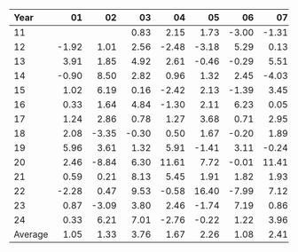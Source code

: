 | Year    |               01   |               02   |               03   |               04   |               05   |               06   |               07   |               08   |               09   |               10   |               11   |               12   |     Average       |     Yearly       |
|:--------|-------------------:|-------------------:|-------------------:|-------------------:|-------------------:|-------------------:|-------------------:|-------------------:|-------------------:|-------------------:|-------------------:|-------------------:|------------------:|-----------------:|
| 11      |                    |                    |               0.83 |               2.15 |               1.73 |              -3.00 |              -1.31 |                    |              -2.28 |               3.42 |               3.75 |               4.07 |              1.04 |            12.48 |
| 12      |              -1.92 |               1.01 |               2.56 |              -2.48 |              -3.18 |               5.29 |               0.13 |               1.73 |               3.75 |              -0.42 |               0.31 |              -1.62 |              0.43 |             5.16 |
| 13      |               3.91 |               1.85 |               4.92 |               2.61 |              -0.46 |              -0.29 |               5.51 |              -2.98 |               4.05 |               3.20 |               1.69 |               2.69 |              2.22 |            26.70 |
| 14      |              -0.90 |               8.50 |               2.82 |               0.96 |               1.32 |               2.45 |              -4.03 |               5.30 |              -2.22 |               3.08 |               3.50 |               0.51 |              1.77 |            21.29 |
| 15      |               1.02 |               6.19 |               0.16 |              -2.42 |               2.13 |              -1.39 |               3.45 |              -6.62 |               5.08 |               3.97 |               2.09 |              -1.66 |              1.00 |            12.00 |
| 16      |               0.33 |               1.64 |               4.84 |              -1.30 |               2.11 |               6.23 |               0.05 |              -0.23 |              -0.94 |              -2.74 |               2.74 |               2.13 |              1.24 |            14.86 |
| 17      |               1.24 |               2.86 |               0.78 |               1.27 |               3.68 |               0.71 |               2.95 |              -0.10 |               3.39 |               4.74 |               2.05 |              -1.97 |              1.80 |            21.60 |
| 18      |               2.08 |              -3.35 |              -0.30 |               0.50 |               1.67 |              -0.20 |               1.89 |               2.44 |              -1.02 |              -6.37 |               4.75 |              -5.25 |             -0.26 |            -3.16 |
| 19      |               5.96 |               3.61 |               1.32 |               5.91 |              -1.41 |               3.11 |              -0.24 |               3.78 |               3.31 |               0.39 |               2.59 |               2.20 |              2.54 |            30.53 |
| 20      |               2.46 |              -8.84 |               6.30 |              11.61 |               7.72 |              -0.01 |              11.41 |               6.21 |              -0.57 |               0.25 |               0.85 |               1.72 |              3.26 |            39.11 |
| 21      |               0.59 |               0.21 |               8.13 |               5.45 |               1.91 |               1.82 |               1.93 |               4.29 |              -3.80 |               4.59 |               1.19 |               9.02 |              2.94 |            35.33 |
| 22      |              -2.28 |               0.47 |               9.53 |              -0.58 |              16.40 |              -7.99 |               7.12 |               1.17 |              -4.55 |              14.94 |               4.07 |              -2.52 |              2.98 |            35.78 |
| 23      |               0.87 |              -3.09 |               3.80 |               2.46 |              -1.74 |               7.19 |               0.86 |               0.56 |              -3.88 |               0.60 |               5.05 |               2.35 |              1.25 |            15.03 |
| 24      |               0.33 |               6.21 |               7.01 |              -2.76 |              -0.22 |               1.22 |               3.96 |               5.43 |               1.22 |              -2.56 |               4.43 |              -5.36 |              1.58 |            18.91 |
| Average |               1.05 |               1.33 |               3.76 |               1.67 |               2.26 |               1.08 |               2.41 |               1.61 |               0.11 |               1.94 |               2.79 |               0.45 |              1.70 |            20.40 |